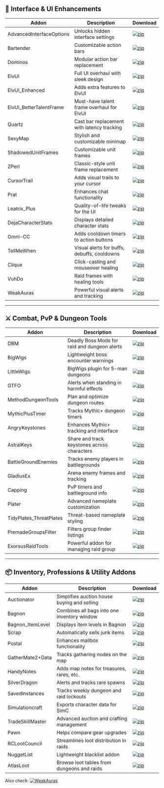 ## 🧩 Interface & UI Enhancements

| Addon | Description | Download |
|-------|-------------|----------|
| AdvancedInterfaceOptions | Unlocks hidden interface settings | [![zip](https://img.shields.io/badge/download-zip-blue)](https://github.com/dopalone/Addons-7.3.5/raw/main/Addons/AdvancedInterfaceOptions.zip) |
| Bartender | Customizable action bars | [![zip](https://img.shields.io/badge/download-zip-blue)](https://github.com/dopalone/Addons-7.3.5/raw/main/Addons/Bartender.zip) |
| Dominos | Modular action bar replacement | [![zip](https://img.shields.io/badge/download-zip-blue)](https://github.com/dopalone/Addons-7.3.5/raw/main/Addons/Dominos.zip) |
| ElvUI | Full UI overhaul with sleek design | [![zip](https://img.shields.io/badge/download-zip-blue)](https://github.com/dopalone/Addons-7.3.5/raw/main/Addons/ElvUI.zip) |
| ElvUI_Enhanced | Adds extra features to ElvUI | [![zip](https://img.shields.io/badge/download-zip-blue)](https://github.com/dopalone/Addons-7.3.5/raw/main/Addons/ElvUI_Enhanced.zip) |
| ElvUI_BetterTalentFrame | Must-have talent frame overhaul for ElvUI | [![zip](https://img.shields.io/badge/download-zip-blue)](https://github.com/dopalone/Addons-7.3.5/raw/main/Addons/ElvUI_BetterTalentFrame.zip) |
| Quartz | Cast bar replacement with latency tracking | [![zip](https://img.shields.io/badge/download-zip-blue)](https://github.com/dopalone/Addons-7.3.5/raw/main/Addons/Quartz.zip) |
| SexyMap | Stylish and customizable minimap | [![zip](https://img.shields.io/badge/download-zip-blue)](https://github.com/dopalone/Addons-7.3.5/raw/main/Addons/SexyMap.zip) |
| ShadowedUnitFrames | Customizable unit frames | [![zip](https://img.shields.io/badge/download-zip-blue)](https://github.com/dopalone/Addons-7.3.5/raw/main/Addons/ShadowedUnitFrames.zip) |
| ZPerl | Classic-style unit frame replacement | [![zip](https://img.shields.io/badge/download-zip-blue)](https://github.com/dopalone/Addons-7.3.5/raw/main/Addons/ZPerl.zip) |
| CursorTrail | Adds visual trails to your cursor | [![zip](https://img.shields.io/badge/download-zip-blue)](https://github.com/dopalone/Addons-7.3.5/raw/main/Addons/CursorTrail.zip) |
| Prat | Enhances chat functionality | [![zip](https://img.shields.io/badge/download-zip-blue)](https://github.com/dopalone/Addons-7.3.5/raw/main/Addons/Prat.zip) |
| Leatrix_Plus | Quality-of-life tweaks for the UI | [![zip](https://img.shields.io/badge/download-zip-blue)](https://github.com/dopalone/Addons-7.3.5/raw/main/Addons/Leatrix_Plus.zip) |
| DejaCharacterStats | Displays detailed character stats | [![zip](https://img.shields.io/badge/download-zip-blue)](https://github.com/dopalone/Addons-7.3.5/raw/main/Addons/DejaCharacterStats.zip) |
| Omni-CC | Adds cooldown timers to action buttons | [![zip](https://img.shields.io/badge/download-zip-blue)](https://github.com/dopalone/Addons-7.3.5/raw/main/Addons/Omni-CC.zip) |
| TellMeWhen | Visual alerts for buffs, debuffs, cooldowns | [![zip](https://img.shields.io/badge/download-zip-blue)](https://github.com/dopalone/Addons-7.3.5/raw/main/Addons/TellMeWhen.zip) |
| Clique | Click-casting and mouseover healing | [![zip](https://img.shields.io/badge/download-zip-blue)](https://github.com/dopalone/Addons-7.3.5/raw/main/Addons/Clique.zip) |
| VuhDo | Raid frames with healing tools | [![zip](https://img.shields.io/badge/download-zip-blue)](https://github.com/dopalone/Addons-7.3.5/raw/main/Addons/VuhDo.zip) |
| WeakAuras | Powerful visual alerts and tracking | [![zip](https://img.shields.io/badge/download-zip-blue)](https://github.com/dopalone/Addons-7.3.5/raw/main/Addons/WeakAuras.zip) |


---

## ⚔️ Combat, PvP & Dungeon Tools

| Addon | Description | Download |
|-------|-------------|----------|
| DBM | Deadly Boss Mods for raid and dungeon alerts | [![zip](https://img.shields.io/badge/download-zip-blue)](https://github.com/dopalone/Addons-7.3.5/raw/main/Addons/DBM.zip) |
| BigWigs | Lightweight boss encounter warnings | [![zip](https://img.shields.io/badge/download-zip-blue)](https://github.com/dopalone/Addons-7.3.5/raw/main/Addons/BigWigs.zip) |
| LittleWigs | BigWigs plugin for 5-man dungeons | [![zip](https://img.shields.io/badge/download-zip-blue)](https://github.com/dopalone/Addons-7.3.5/raw/main/Addons/LittleWigs.zip) |
| GTFO | Alerts when standing in harmful effects | [![zip](https://img.shields.io/badge/download-zip-blue)](https://github.com/dopalone/Addons-7.3.5/raw/main/Addons/GTFO.zip) |
| MethodDungeonTools | Plan and optimize dungeon routes | [![zip](https://img.shields.io/badge/download-zip-blue)](https://github.com/dopalone/Addons-7.3.5/raw/main/Addons/MethodDungeonTools.zip) |
| MythicPlusTimer | Tracks Mythic+ dungeon timers | [![zip](https://img.shields.io/badge/download-zip-blue)](https://github.com/dopalone/Addons-7.3.5/raw/main/Addons/MythicPlusTimer.zip) |
| AngryKeystones | Enhances Mythic+ tracking and interface | [![zip](https://img.shields.io/badge/download-zip-blue)](https://github.com/dopalone/Addons-7.3.5/raw/main/Addons/AngryKeystones.zip) |
| AstralKeys | Share and track keystones across characters | [![zip](https://img.shields.io/badge/download-zip-blue)](https://github.com/dopalone/Addons-7.3.5/raw/main/Addons/AstralKeys.zip) |
| BattleGroundEnemies | Tracks enemy players in battlegrounds | [![zip](https://img.shields.io/badge/download-zip-blue)](https://github.com/dopalone/Addons-7.3.5/raw/main/Addons/BattleGroundEnemies.zip) |
| GladiusEx | Arena enemy frames and tracking | [![zip](https://img.shields.io/badge/download-zip-blue)](https://github.com/dopalone/Addons-7.3.5/raw/main/Addons/GladiusEx.zip) |
| Capping | PvP timers and battleground info | [![zip](https://img.shields.io/badge/download-zip-blue)](https://github.com/dopalone/Addons-7.3.5/raw/main/Addons/Capping.zip) |
| Plater | Advanced nameplate customization | [![zip](https://img.shields.io/badge/download-zip-blue)](https://github.com/dopalone/Addons-7.3.5/raw/main/Addons/Plater.zip) |
| TidyPlates_ThreatPlates | Threat-based nameplate styling | [![zip](https://img.shields.io/badge/download-zip-blue)](https://github.com/dopalone/Addons-7.3.5/raw/main/Addons/TidyPlates_ThreatPlates.zip) |
| PremadeGroupsFilter | Filters group finder listings | [![zip](https://img.shields.io/badge/download-zip-blue)](https://github.com/dopalone/Addons-7.3.5/raw/main/Addons/PremadeGroupsFilter.zip) |
| ExorsusRaidTools | Powerful addon for managing raid group | [![zip](https://img.shields.io/badge/download-zip-blue)](https://github.com/dopalone/Addons-7.3.5/raw/main/Addons/ExRT3910.zip) |

---

## 📦 Inventory, Professions & Utility Addons

| Addon | Description | Download |
|-------|-------------|----------|
| Auctionator | Simplifies auction house buying and selling | [![zip](https://img.shields.io/badge/download-zip-blue)](https://github.com/dopalone/Addons-7.3.5/raw/main/Addons/Auctionator.zip) |
| Bagnon | Combines all bags into one inventory window | [![zip](https://img.shields.io/badge/download-zip-blue)](https://github.com/dopalone/Addons-7.3.5/raw/main/Addons/Bagnon.zip) |
| Bagnon_ItemLevel | Displays item levels in Bagnon | [![zip](https://img.shields.io/badge/download-zip-blue)](https://github.com/dopalone/Addons-7.3.5/raw/main/Addons/Bagnon_ItemLevel.zip) |
| Scrap | Automatically sells junk items | [![zip](https://img.shields.io/badge/download-zip-blue)](https://github.com/dopalone/Addons-7.3.5/raw/main/Addons/Scrap.zip) |
| Postal | Enhances mailbox functionality | [![zip](https://img.shields.io/badge/download-zip-blue)](https://github.com/dopalone/Addons-7.3.5/raw/main/Addons/Postal.zip) |
| GatherMate2+Data | Tracks gathering nodes on the map | [![zip](https://img.shields.io/badge/download-zip-blue)](https://github.com/dopalone/Addons-7.3.5/raw/main/Addons/GatherMate2+Data.zip) |
| HandyNotes | Adds map notes for treasures, rares, etc. | [![zip](https://img.shields.io/badge/download-zip-blue)](https://github.com/dopalone/Addons-7.3.5/raw/main/Addons/HandyNotes.zip) |
| SilverDragon | Alerts and tracks rare spawns | [![zip](https://img.shields.io/badge/download-zip-blue)](https://github.com/dopalone/Addons-7.3.5/raw/main/Addons/SilverDragon.zip) |
| SavedInstances | Tracks weekly dungeon and raid lockouts | [![zip](https://img.shields.io/badge/download-zip-blue)](https://github.com/dopalone/Addons-7.3.5/raw/main/Addons/SavedInstances.zip) |
| Simulationcraft | Exports character data for SimC | [![zip](https://img.shields.io/badge/download-zip-blue)](https://github.com/dopalone/Addons-7.3.5/raw/main/Addons/Simulationcraft.zip) |
| TradeSkillMaster | Advanced auction and crafting management | [![zip](https://img.shields.io/badge/download-zip-blue)](https://github.com/dopalone/Addons-7.3.5/raw/main/Addons/TradeSkillMaster.zip) |
| Pawn | Helps compare gear upgrades | [![zip](https://img.shields.io/badge/download-zip-blue)](https://github.com/dopalone/Addons-7.3.5/raw/main/Addons/Pawn.zip) |
| RCLootCouncil | Streamlines loot distribution in raids | [![zip](https://img.shields.io/badge/download-zip-blue)](https://github.com/dopalone/Addons-7.3.5/raw/main/Addons/RCLootCouncil.zip) |
| NuggetList | Lightweight blacklist addon | [![zip](https://img.shields.io/badge/download-zip-blue)](https://github.com/dopalone/Addons-7.3.5/raw/main/Addons/NuggetList.zip) |
| AtlasLoot | Browse loot tables from dungeons and raids | [![zip](https://img.shields.io/badge/download-zip-blue)](https://github.com/dopalone/Addons-7.3.5/raw/main/Addons/AtlasLoot.zip) |

Also check: 
[![WeakAuras](https://dummyimage.com/200x100/4a90e2/ffffff&text=WeakAuras%20%E2%86%92)](https://github.com/dopalone/Addons-7.3.5/blob/main/WeakAuras.MD)

